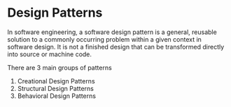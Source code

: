 # Design Patterns
In software engineering, a software design pattern is a general, reusable solution to a commonly occurring problem within a given context in software design. It is not a finished design that can be transformed directly into source or machine code.

There are 3 main groups of patterns

1. Creational Design Patterns
2. Structural Design Patterns
3. Behavioral Design Patterns